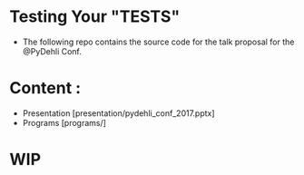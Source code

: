 # Testing Your "TESTS"

- The following repo contains the source code for the talk proposal for the @PyDehli Conf. 


# Content : 

- Presentation [presentation/pydehli_conf_2017.pptx]
- Programs [programs/]

# WIP
